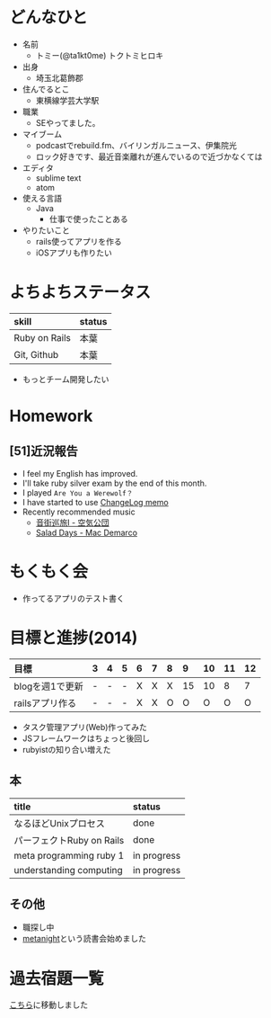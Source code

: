 # どんなひと

* 名前
  * トミー(@ta1kt0me) トクトミヒロキ
* 出身
  * 埼玉北葛飾郡
* 住んでるとこ
  * 東横線学芸大学駅
* 職業
  * SEやってました。
* マイブーム
  * podcastでrebuild.fm、バイリンガルニュース、伊集院光
  * ロック好きです、最近音楽離れが進んでいるので近づかなくては
* エディタ
  * sublime text
  * atom
* 使える言語
  * Java
    * 仕事で使ったことある
* やりたいこと
  * rails使ってアプリを作る
  * iOSアプリも作りたい

# よちよちステータス

| skill           | status   |
| :-------------- | :------- |
| Ruby on Rails   | 本葉     |
| Git, Github     | 本葉     |

* もっとチーム開発したい

# Homework

## [51]近況報告

* I feel my English has improved.
* I'll take ruby silver exam by the end of this month.
* I played `Are You a Werewolf？`
* I have started to use [ChangeLog memo](http://0xcc.net/unimag/1/)
* Recently recommended music
  - [音街巡旅I - 空気公団](http://www.amazon.co.jp/%E9%9F%B3%E8%A1%97%E5%B7%A1%E6%97%85I-%E7%A9%BA%E6%B0%97%E5%85%AC%E5%9B%A3/dp/B00JALLWDO/ref=pd_sim_m_4?ie=UTF8&refRID=0MZ1GFR8489NQ3HX6668)
  - [Salad Days - Mac Demarco](http://www.amazon.co.jp/Salad-Days-Mac-Demarco/dp/B00HY68WFS/ref=pd_sim_m_1?ie=UTF8&refRID=1B3NJD2ENPTWXAHQ0R6Z)

# もくもく会

* 作ってるアプリのテスト書く

# 目標と進捗(2014)

| 目標            | 3   | 4   | 5   | 6   | 7   | 8   | 9    | 10   | 11   | 12   |
| :-----------    | :-- | :-- | :-- | :-- | :-- | :-- | :--- | :--- | :--- | :--- |
| blogを週1で更新 | -   | -   | -   | X   | X   | X   | 15   | 10   | 8    | 7    |
| railsアプリ作る | -   | -   | -   | X   | X   | O   | O    | O    | O    | O    |

* タスク管理アプリ(Web)作ってみた
* JSフレームワークはちょっと後回し
* rubyistの知り合い増えた

## 本

| title                     | status        |
| :------------------------ | :------------ |
| なるほどUnixプロセス      | done          |
| パーフェクトRuby on Rails | done          |
| meta programming ruby 1   | in progress   |
| understanding computing   | in progress   |


## その他

* 職探し中
* [metanight](http://e-g-d.doorkeeper.jp/events/17057)という読書会始めました

# 過去宿題一覧

[こちら](https://gist.github.com/ta1kt0me/88bfa71e45d6ff39e352)に移動しました
